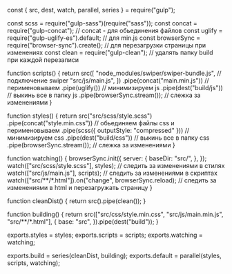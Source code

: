 const { src, dest, watch, parallel, series } = require("gulp");

const scss = require("gulp-sass")(require("sass"));
const concat = require("gulp-concat"); // concat - для обьединения файлов
const uglify = require("gulp-uglify-es").default; // для min.js
const browserSync = require("browser-sync").create(); // для перезагрузки страницы при изменениях
const clean = require("gulp-clean"); // удалять папку build при каждой перезаписи

function scripts() {
  return src([
    "node_modules/swiper/swiper-bundle.js", // подключение swiper
    "src/js/main.js",
  ])
    .pipe(concat("main.min.js")) // перименовываем
    .pipe(uglify()) // минимизируем js
    .pipe(dest("build/js")) // выкинь все в папку js
    .pipe(browserSync.stream()); // слежка за изменениями
}

function styles() {
  return src("src/scss/style.scss")
    .pipe(concat("style.min.css")) // обьединяем файлы css и перименовываем
    .pipe(scss({ outputStyle: "compressed" })) // минимизируем css
    .pipe(dest("build/css")) // выкинь все в папку css
    .pipe(browserSync.stream()); // слежка за изменениями
}

function watching() {
  browserSync.init({
    server: {
      baseDir: "src/",
    },
  });
  watch(["src/scss/style.scss"], styles); // следить за изменениями в стилях
  watch(["src/js/main.js"], scripts); // следить за изменениями в скриптах
  watch(["src/**/*.html"]).on("change", browserSync.reload); // следить за изменениями в html и перезагружать страницу
}

function cleanDist() {
  return src().pipe(clean());
}

function building() {
  return src(["src/css/style.min.css", "src/js/main.min.js", "src/**/*.html"], {
    base: "src",
  }).pipe(dest("build"));
}

exports.styles = styles;
exports.scripts = scripts;
exports.watching = watching;

exports.build = series(cleanDist, building);
exports.default = parallel(styles, scripts, watching);
